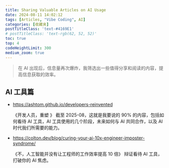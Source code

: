 ```yaml
---
title: Sharing Valuable Articles on AI Usage
date: 2024-08-11 14:02:12
tags: [Articles, "Vibe Coding", AI]
categories: [收藏夹]
postTitleClass: 'text-#4169E1'
# postTitleClass: 'text-rgb(62, 52, 52)'
toc: true
top: 4
codeHeightLimit: 300
medium_zoom: true
---
```


> 在 AI 出现后，信息量再次爆炸，我筛选出一些值得分享和阅读的内容，提高信息获取的效率。

<!-- more -->

## AI 工具篇
- https://ashtom.github.io/developers-reinvented

  《开发人员，重塑 》
  截至 2025-08，这就是我要说的 90% 的内容，包括如何看待 AI 工具，AI 工具使用的几个阶段，未来如何与 AI 共同合作，以及 AI 时代我们所需要的能力。
- https://colton.dev/blog/curing-your-ai-10x-engineer-imposter-syndrome/

  《不，人工智能并没有让工程师的工作效率提高 10 倍》
  辩证看待 AI 工具，打破你的 AI 焦虑。
